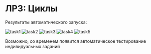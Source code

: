# ЛР3: Циклы

Результаты автоматического запуска:

![task1](../../workflows/task1/badge.svg)
![task2](../../workflows/task2/badge.svg)
![task3](../../workflows/task3/badge.svg)
![task4](../../workflows/task4/badge.svg)
![task5](../../workflows/task5/badge.svg)

<!-- INDIV --> Возможно, со временем появится автоматическое тестирование индивидуальных заданий
